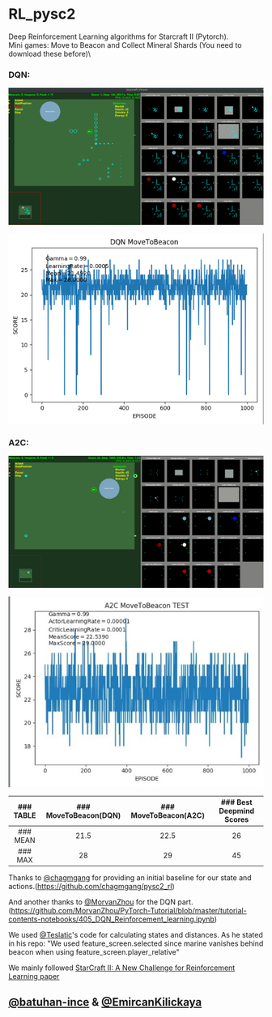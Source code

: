 # RL_pysc2
Deep Reinforcement Learning algorithms for Starcraft II (Pytorch).\
Mini games: Move to Beacon and Collect Mineral Shards (You need to download these before)\

### DQN:



![DQN](Gifs/DQN1-MTB.gif)


![DQN](Test_Graphs/DQN-MTB.png)



### A2C:



![A2C](Gifs/A2C-MTB.gif)

![A2C](Test_Graphs/A2C-MTB1.png)





|    ### TABLE        | ### MoveToBeacon(DQN) | ### MoveToBeacon(A2C) |### Best Deepmind Scores|   
| :---:         |     :---:      |          :---: |           :---: |
| ### MEAN   | 21.5     | 22.5    | 26
| ### MAX     | 28       | 29      | 45





Thanks to [@chagmgang](https://github.com/chagmgang) for providing an initial baseline for our state and actions.(https://github.com/chagmgang/pysc2_rl)

And another thanks to [@MorvanZhou](https://github.com/MorvanZhou) for the DQN part. (https://github.com/MorvanZhou/PyTorch-Tutorial/blob/master/tutorial-contents-notebooks/405_DQN_Reinforcement_learning.ipynb)

We used [@Teslatic](https://github.com/Teslatic)'s code for calculating states and distances. As he stated in his repo: "We used  feature_screen.selected since marine vanishes behind beacon when using feature_screen.player_relative"

We mainly followed [StarCraft II: A New Challenge for Reinforcement Learning paper](https://deepmind.com/documents/110/sc2le.pdf)

## [@batuhan-ince](https://github.com/batuhan-ince) & [@EmircanKilickaya](https://github.com/EmircanKilickaya)

 
